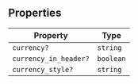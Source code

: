 ## Properties

| Property                                              | Type      |
| ----------------------------------------------------- | --------- |
| <a id="currency"></a> `currency?`                     | `string`  |
| <a id="currency_in_header"></a> `currency_in_header?` | `boolean` |
| <a id="currency_style"></a> `currency_style?`         | `string`  |
